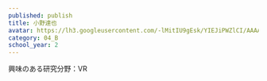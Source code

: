 ```yaml
---
published: publish
title: 小野達也
avatar: https://lh3.googleusercontent.com/-lMitIU9gEsk/YIEJiPWZlCI/AAAAAAAAU0Q/NAvaOgkwZBEcyXD9TGDoWZxOO5qyoBOtQCLcBGAsYHQ/S__20709379.jpg
category: 04_B
school_year: 2
---
```

興味のある研究分野：VR